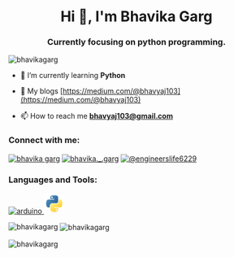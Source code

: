 <h1 align="center">Hi 👋, I'm Bhavika Garg</h1>
<h3 align="center">Currently focusing on python programming.</h3>

<p align="left"> <img src="https://komarev.com/ghpvc/?username=bhavikagarg&label=Profile%20views&color=0e75b6&style=flat" alt="bhavikagarg" /> </p>

- 🌱 I’m currently learning **Python**

- 📝 My blogs [https://medium.com/@bhavyaj103](https://medium.com/@bhavyaj103)

- 📫 How to reach me **bhavyaj103@gmail.com**

<h3 align="left">Connect with me:</h3>
<p align="left">
<a href="https://linkedin.com/in/bhavika garg" target="blank"><img align="center" src="https://raw.githubusercontent.com/rahuldkjain/github-profile-readme-generator/master/src/images/icons/Social/linked-in-alt.svg" alt="bhavika garg" height="30" width="40" /></a>
<a href="https://instagram.com/bhavika._.garg" target="blank"><img align="center" src="https://raw.githubusercontent.com/rahuldkjain/github-profile-readme-generator/master/src/images/icons/Social/instagram.svg" alt="bhavika._.garg" height="30" width="40" /></a>
<a href="https://www.youtube.com/c/@engineerslife6229" target="blank"><img align="center" src="https://raw.githubusercontent.com/rahuldkjain/github-profile-readme-generator/master/src/images/icons/Social/youtube.svg" alt="@engineerslife6229" height="30" width="40" /></a>
</p>

<h3 align="left">Languages and Tools:</h3>
<p align="left"> <a href="https://www.arduino.cc/" target="_blank" rel="noreferrer"> <img src="https://cdn.worldvectorlogo.com/logos/arduino-1.svg" alt="arduino" width="40" height="40"/> </a> <a href="https://www.python.org" target="_blank" rel="noreferrer"> <img src="https://raw.githubusercontent.com/devicons/devicon/master/icons/python/python-original.svg" alt="python" width="40" height="40"/> </a> </p>

<p><img align="left" src="https://github-readme-stats.vercel.app/api/top-langs?username=bhavikagarg&show_icons=true&locale=en&layout=compact" alt="bhavikagarg" /></p>

<p>&nbsp;<img align="center" src="https://github-readme-stats.vercel.app/api?username=bhavikagarg&show_icons=true&locale=en" alt="bhavikagarg" /></p>

<p><img align="center" src="https://github-readme-streak-stats.herokuapp.com/?user=bhavikagarg&" alt="bhavikagarg" /></p>
